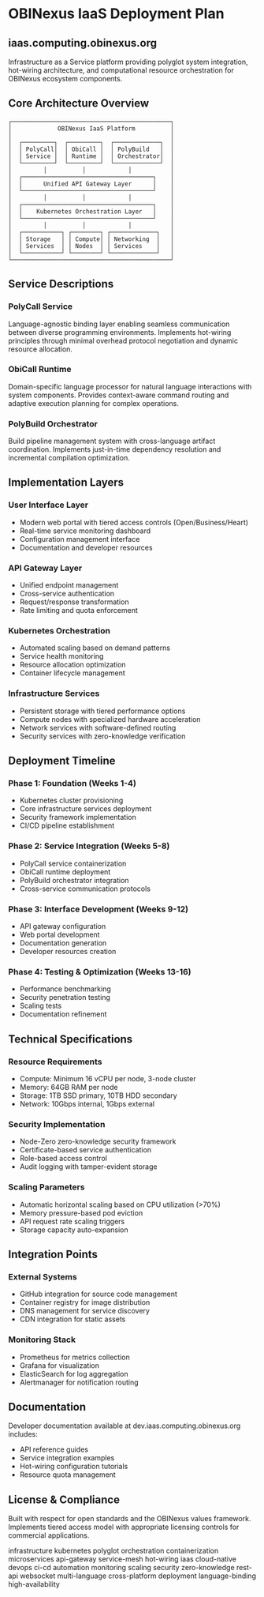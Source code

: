 # OBINexus IaaS Deployment Plan

## iaas.computing.obinexus.org

Infrastructure as a Service platform providing polyglot system integration, hot-wiring architecture, and computational resource orchestration for OBINexus ecosystem components.

## Core Architecture Overview

```
┌─────────────────────────────────────────────┐
│             OBINexus IaaS Platform          │
│                                             │
│  ┌─────────┐  ┌─────────┐  ┌─────────────┐  │
│  │ PolyCall│  │ ObiCall │  │ PolyBuild   │  │
│  │ Service │  │ Runtime │  │ Orchestrator│  │
│  └─────────┘  └─────────┘  └─────────────┘  │
│         │          │            │           │
│  ┌─────────────────────────────────────┐    │
│  │      Unified API Gateway Layer      │    │
│  └─────────────────────────────────────┘    │
│         │          │            │           │
│  ┌─────────────────────────────────────┐    │
│  │    Kubernetes Orchestration Layer   │    │
│  └─────────────────────────────────────┘    │
│         │          │            │           │
│  ┌───────────┐ ┌────────┐ ┌─────────────┐   │
│  │ Storage   │ │ Compute│ │ Networking  │   │
│  │ Services  │ │ Nodes  │ │ Services    │   │
│  └───────────┘ └────────┘ └─────────────┘   │
└─────────────────────────────────────────────┘
```

## Service Descriptions

### PolyCall Service
Language-agnostic binding layer enabling seamless communication between diverse programming environments. Implements hot-wiring principles through minimal overhead protocol negotiation and dynamic resource allocation.

### ObiCall Runtime
Domain-specific language processor for natural language interactions with system components. Provides context-aware command routing and adaptive execution planning for complex operations.

### PolyBuild Orchestrator
Build pipeline management system with cross-language artifact coordination. Implements just-in-time dependency resolution and incremental compilation optimization.

## Implementation Layers

### User Interface Layer
- Modern web portal with tiered access controls (Open/Business/Heart)
- Real-time service monitoring dashboard
- Configuration management interface
- Documentation and developer resources

### API Gateway Layer
- Unified endpoint management
- Cross-service authentication
- Request/response transformation
- Rate limiting and quota enforcement

### Kubernetes Orchestration
- Automated scaling based on demand patterns
- Service health monitoring
- Resource allocation optimization
- Container lifecycle management

### Infrastructure Services
- Persistent storage with tiered performance options
- Compute nodes with specialized hardware acceleration
- Network services with software-defined routing
- Security services with zero-knowledge verification

## Deployment Timeline

### Phase 1: Foundation (Weeks 1-4)
- Kubernetes cluster provisioning
- Core infrastructure services deployment
- Security framework implementation
- CI/CD pipeline establishment

### Phase 2: Service Integration (Weeks 5-8)
- PolyCall service containerization
- ObiCall runtime deployment
- PolyBuild orchestrator integration
- Cross-service communication protocols

### Phase 3: Interface Development (Weeks 9-12)
- API gateway configuration
- Web portal development
- Documentation generation
- Developer resources creation

### Phase 4: Testing & Optimization (Weeks 13-16)
- Performance benchmarking
- Security penetration testing
- Scaling tests
- Documentation refinement

## Technical Specifications

### Resource Requirements
- Compute: Minimum 16 vCPU per node, 3-node cluster
- Memory: 64GB RAM per node
- Storage: 1TB SSD primary, 10TB HDD secondary
- Network: 10Gbps internal, 1Gbps external

### Security Implementation
- Node-Zero zero-knowledge security framework
- Certificate-based service authentication
- Role-based access control
- Audit logging with tamper-evident storage

### Scaling Parameters
- Automatic horizontal scaling based on CPU utilization (>70%)
- Memory pressure-based pod eviction
- API request rate scaling triggers
- Storage capacity auto-expansion

## Integration Points

### External Systems
- GitHub integration for source code management
- Container registry for image distribution
- DNS management for service discovery
- CDN integration for static assets

### Monitoring Stack
- Prometheus for metrics collection
- Grafana for visualization
- ElasticSearch for log aggregation
- Alertmanager for notification routing

## Documentation

Developer documentation available at dev.iaas.computing.obinexus.org includes:
- API reference guides
- Service integration examples
- Hot-wiring configuration tutorials
- Resource quota management

## License & Compliance

Built with respect for open standards and the OBINexus values framework. Implements tiered access model with appropriate licensing controls for commercial applications.

infrastructure kubernetes polyglot orchestration containerization microservices api-gateway service-mesh hot-wiring iaas cloud-native devops ci-cd automation monitoring scaling security zero-knowledge rest-api websocket multi-language cross-platform deployment language-binding high-availability
